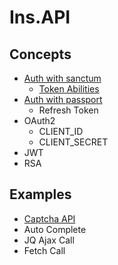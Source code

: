 # Ins.API
## Concepts
- [Auth with sanctum](/concepts/SANCTUM.md)
    - [Token Abilities](/concepts/SANCTUM_Token_Abilities.md)
- [Auth with passport](concepts/PASSPORT.md)
    - Refresh Token
- OAuth2
    - CLIENT_ID
    - CLIENT_SECRET
- JWT
- RSA

## Examples
- [Captcha API](/examples/README.md)
- Auto Complete
- JQ Ajax Call
- Fetch Call